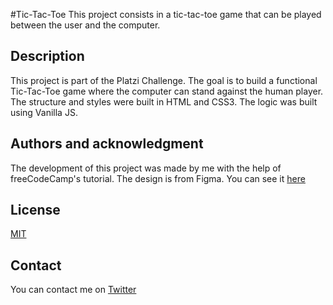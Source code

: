 #Tic-Tac-Toe
This project consists in a tic-tac-toe game that can be played between the user and the computer.
## Description
This project is part of the Platzi Challenge. The goal is to build a functional Tic-Tac-Toe game where the computer can stand against the human player. The structure and styles were built in HTML and CSS3. The logic was built using Vanilla JS.
## Authors and acknowledgment
The development of this project was made by me with the help of freeCodeCamp's tutorial. The design is from Figma. You can see it [here](https://www.figma.com/community/widget/1123835477666234652/Simple-Tic-Tac-Toe)
## License 
[MIT](https://choosealicense.com/licenses/mit/)
## Contact
You can contact me on [Twitter](https://twitter.com/ionuser03)
